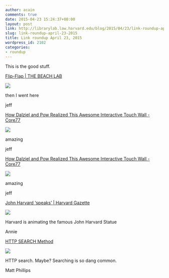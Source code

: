 ```yaml
---
author: acain
comments: true
date: 2015-04-23 15:24:37+00:00
layout: post
link: http://librarylab.law.harvard.edu/blog/2015/04/23/link-roundup-april-23-2015/
slug: link-roundup-april-23-2015
title: Link roundup April 23, 2015
wordpress_id: 2102
categories:
- roundup
---
```


This is the good stuff.

[Flip-Flap | THE BEACH LAB](http://beachlab.org/flip-flap/)

[![](http://librarylab.law.harvard.edu/roundup/images/55390eb4e4fa5.png)](http://beachlab.org/flip-flap/)

then I went here

jeff

[How Dalziel and Pow Realized This Awesome Interactive Touch Wall - Core77](http://www.core77.com/posts/35697/How-Dalziel-and-Pow-Realized-This-Awesome-Interactive-Touch-Wall)

[![](http://librarylab.law.harvard.edu/roundup/images/55390e65321a1.png)](http://www.core77.com/posts/35697/How-Dalziel-and-Pow-Realized-This-Awesome-Interactive-Touch-Wall)

amazing


jeff

[How Dalziel and Pow Realized This Awesome Interactive Touch Wall - Core77](http://www.core77.com/posts/35697/How-Dalziel-and-Pow-Realized-This-Awesome-Interactive-Touch-Wall)

[![](http://librarylab.law.harvard.edu/roundup/images/55390e5f46d3c.png)](http://www.core77.com/posts/35697/How-Dalziel-and-Pow-Realized-This-Awesome-Interactive-Touch-Wall)

amazing


jeff

[John Harvard ‘speaks’ | Harvard Gazette](http://news.harvard.edu/gazette/story/2015/04/john-harvard-speaks/)

[![](http://librarylab.law.harvard.edu/roundup/images/55364c3572488.png)](http://news.harvard.edu/gazette/story/2015/04/john-harvard-speaks/)

Harvard is animating the famous John Harvard Statue

Annie

[HTTP SEARCH Method](http://www.ietf.org/id/draft-snell-search-method-00.txt)

[![](http://librarylab.law.harvard.edu/roundup/images/55315e8607ba5.png)](http://www.ietf.org/id/draft-snell-search-method-00.txt)

HTTP search. Maybe? Searching is so dang common. 

Matt Phillips
